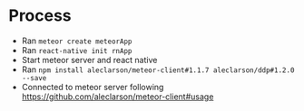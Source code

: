 # Process

- Ran `meteor create meteorApp`
- Ran `react-native init rnApp`
- Start meteor server and react native
- Ran `npm install aleclarson/meteor-client#1.1.7 aleclarson/ddp#1.2.0 --save`
- Connected to meteor server following https://github.com/aleclarson/meteor-client#usage
